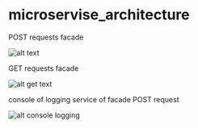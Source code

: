 # microservise_architecture

POST requests facade

![alt text](https://github.com/maxymkuz/microservise_architecture/tree/micro_basics/media/facade_service_post.jpg)

GET requests facade

![alt get text](https://github.com/maxymkuz/microservise_architecture/tree/micro_basics/media/facade_service_get.jpg)

console of logging service of facade POST request

![alt console logging](https://github.com/maxymkuz/microservise_architecture/tree/micro_basics/media/logging_service_result_of_post_from_facade.jpg)


